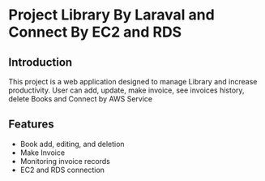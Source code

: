 # Project Library By Laraval and Connect By EC2 and RDS

## Introduction
This project is a web application designed to manage Library and increase productivity. User can add, update, make invoice, see invoices history, delete Books and Connect by AWS Service

## Features
- Book add, editing, and deletion
- Make Invoice
- Monitoring invoice records
- EC2 and RDS connection

